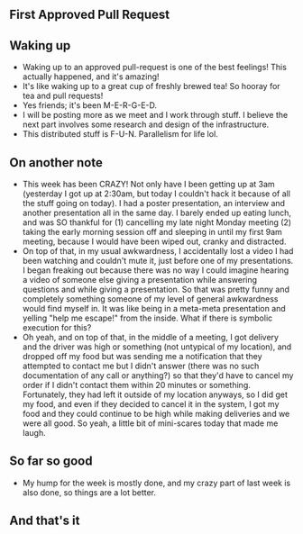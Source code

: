## First Approved Pull Request

## Waking up
- Waking up to an approved pull-request is one of the best feelings! This actually happened, and it's amazing!
- It's like waking up to a great cup of freshly brewed tea! So hooray for tea and pull requests!
- Yes friends; it's been M-E-R-G-E-D.
- I will be posting more as we meet and I work through stuff. I believe the next part involves some research and design of the infrastructure.
- This distributed stuff is F-U-N. Parallelism for life lol.

## On another note
- This week has been CRAZY! Not only have I been getting up at 3am (yesterday I got up at 2:30am, but today I couldn't hack it because of all the stuff
going on today). I had a poster presentation, an interview and another presentation all in the same day. I barely ended up eating lunch, and was SO thankful
for (1) cancelling my late night Monday meeting (2) taking the early morning session off and sleeping in until my first 9am meeting, 
because I would have been wiped out, cranky and distracted.
- On top of that, in my usual awkwardness, I accidentally lost a video I had been watching and couldn't mute it, just before one of my presentations.
I began freaking out because there was no way I could imagine hearing a video of someone else giving a presentation while 
answering questions and while giving a presentation. So that was pretty funny and completely something someone of my level of general awkwardness would find
myself in. It was like being in a meta-meta presentation and yelling "help me escape!" from the inside. What if there is symbolic execution for this?
- Oh yeah, and on top of that, in the middle of a meeting, I got delivery and the driver was high or something (not untypical of my location), and dropped
off my food but was sending me a notification that they attempted to contact me but I didn't answer (there was no such documentation of any call or anything?)
so that they'd have to cancel my order if I didn't contact them within 20 minutes or something. Fortunately, they had left it outside of my location anyways,
so I did get my food, and even if they decided to cancel it in the system, I got my food and they could continue to be high while making deliveries and we were all good.
So yeah, a little bit of mini-scares today that made me laugh.

## So far so good
- My hump for the week is mostly done, and my crazy part of last week is also done, so things are a lot better.


## And that's it
